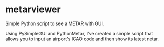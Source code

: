 # metarviewer
Simple Python script to see a METAR with GUI.

Using PySimpleGUI and PythonMetar, I've created a simple script that allows you to input an airport's ICAO code and then show its latest netar.
